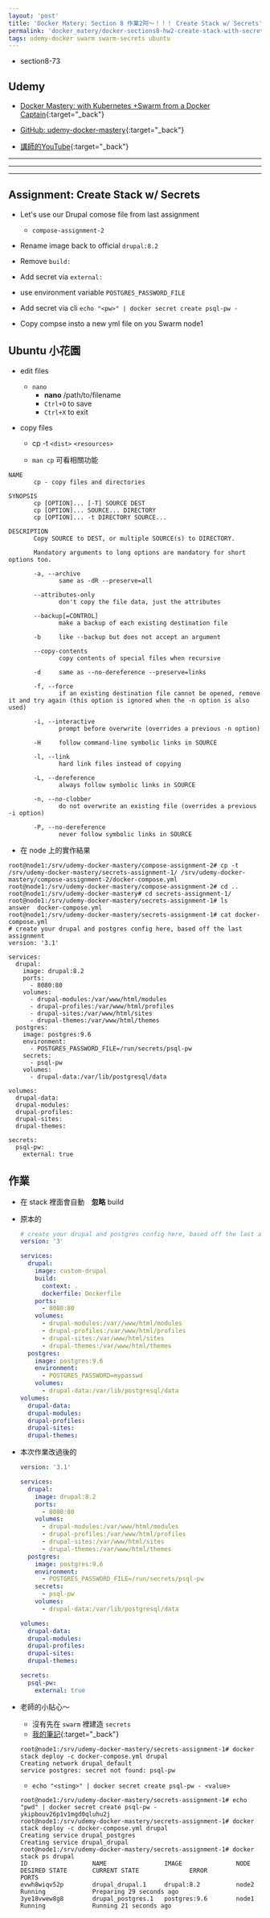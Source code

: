 ```yaml
---
layout: 'post'
title: 'Docker Matery: Section 8 作業2阿～！！！ Create Stack w/ Secrets'
permalink: 'docker_matery/docker-sections8-hw2-create-stack-with-secrets'
tags: udemy-docker swarm swarm-secrets ubuntu
---
```


- section8-73

## Udemy

- [Docker Mastery: with Kubernetes +Swarm from a Docker Captain](https://www.udemy.com/course/docker-mastery/){:target="_back"}

- [GitHub: udemy-docker-mastery](https://github.com/BretFisher/udemy-docker-mastery){:target="_back"}

- [講師的YouTube](https://www.youtube.com/channel/UC0NErq0RhP51iXx64ZmyVfg){:target="_back"}

---
---
---

## Assignment: Create Stack w/ Secrets

- Let's use our Drupal comose file from last assignment 
   - `compose-assignment-2`

- Rename image back to official `drupal:8.2`
- Remove `build:`
- Add secret via `external:`
- use environment variable `POSTGRES_PASSWORD_FILE`
- Add secret via cli `echo "<pw>" | docker secret create psql-pw -`
- Copy compse insto a new yml file on you Swarm node1

## Ubuntu 小花園

- edit files

   - `nano`
      - __nano__ /path/to/filename
      - `Ctrl+O` to save 
      - `Ctrl+X` to exit

- copy files

   - cp -t `<dist>` `<resources>`
 
   - `man cp` 可看相關功能


~~~
NAME
       cp - copy files and directories

SYNOPSIS
       cp [OPTION]... [-T] SOURCE DEST
       cp [OPTION]... SOURCE... DIRECTORY
       cp [OPTION]... -t DIRECTORY SOURCE...

DESCRIPTION
       Copy SOURCE to DEST, or multiple SOURCE(s) to DIRECTORY.

       Mandatory arguments to long options are mandatory for short options too.

       -a, --archive
              same as -dR --preserve=all

       --attributes-only
              don't copy the file data, just the attributes

       --backup[=CONTROL]
              make a backup of each existing destination file

       -b     like --backup but does not accept an argument

       --copy-contents
              copy contents of special files when recursive

       -d     same as --no-dereference --preserve=links

       -f, --force
              if an existing destination file cannot be opened, remove it and try again (this option is ignored when the -n option is also used)

       -i, --interactive
              prompt before overwrite (overrides a previous -n option)

       -H     follow command-line symbolic links in SOURCE

       -l, --link
              hard link files instead of copying

       -L, --dereference
              always follow symbolic links in SOURCE

       -n, --no-clobber
              do not overwrite an existing file (overrides a previous -i option)

       -P, --no-dereference
              never follow symbolic links in SOURCE
~~~

- 在 node 上的實作結果

~~~
root@node1:/srv/udemy-docker-mastery/compose-assignment-2# cp -t /srv/udemy-docker-mastery/secrets-assignment-1/ /srv/udemy-docker-mastery/compose-assignment-2/docker-compose.yml
root@node1:/srv/udemy-docker-mastery/compose-assignment-2# cd ..
root@node1:/srv/udemy-docker-mastery# cd secrets-assignment-1/
root@node1:/srv/udemy-docker-mastery/secrets-assignment-1# ls
answer  docker-compose.yml
root@node1:/srv/udemy-docker-mastery/secrets-assignment-1# cat docker-compose.yml
# create your drupal and postgres config here, based off the last assignment
version: '3.1'

services:
  drupal:
    image: drupal:8.2
    ports:
      - 8080:80
    volumes:
      - drupal-modules:/var/www/html/modules
      - drupal-profiles:/var/www/html/profiles
      - drupal-sites:/var/www/html/sites
      - drupal-themes:/var/www/html/themes
  postgres:
    image: postgres:9.6
    environment:
      - POSTGRES_PASSWORD_FILE=/run/secrets/psql-pw
    secrets:
      - psql-pw
    volumes:
      - drupal-data:/var/lib/postgresql/data

volumes:
  drupal-data:
  drupal-modules:
  drupal-profiles:
  drupal-sites:
  drupal-themes:

secrets:
  psql-pw:
    external: true
~~~

## 作業

- 在 stack 裡面會自動　__忽略__ build

- 原本的

  ~~~yml
  # create your drupal and postgres config here, based off the last assignment
  version: '3'
  
  services: 
    drupal:
      image: custom-drupal
      build:
        context: .
        dockerfile: Dockerfile
      ports:
        - 8080:80
      volumes:
        - drupal-modules:/var//www/html/modules
        - drupal-profiles:/var/www/html/profiles
        - drupal-sites:/var/www/html/sites
        - drupal-themes:/var/www/html/themes
    postgres:
      image: postgres:9.6
      environment: 
        - POSTGRES_PASSWORD=mypasswd
      volumes:
        - drupal-data:/var/lib/postgresql/data
  volumes:
    drupal-data:
    drupal-modules:
    drupal-profiles:
    drupal-sites:
    drupal-themes:
  ~~~


- 本次作業改過後的

   ~~~yml
   version: '3.1'
   
   services:
     drupal:
       image: drupal:8.2
       ports:
         - 8080:80
       volumes:
         - drupal-modules:/var/www/html/modules
         - drupal-profiles:/var/www/html/profiles
         - drupal-sites:/var/www/html/sites
         - drupal-themes:/var/www/html/themes
     postgres:
       image: postgres:9.6
       environment:
         - POSTGRES_PASSWORD_FILE=/run/secrets/psql-pw
       secrets:
         - psql-pw
       volumes:
         - drupal-data:/var/lib/postgresql/data
   
   volumes:
     drupal-data:
     drupal-modules:
     drupal-profiles:
     drupal-sites:
     drupal-themes:
   
   secrets:
     psql-pw:
       external: true
   ~~~

- 老師的小貼心～

   - 沒有先在 `swarm` 裡建造 `secrets`
   - [我的筆記](https://yuting3656.github.io/yutingblog//docker_matery/docker-sections8-swarm-secrets-for-swarm){:target="_back"}

   ~~~
   root@node1:/srv/udemy-docker-mastery/secrets-assignment-1# docker stack deploy -c docker-compose.yml drupal
   Creating network drupal_default
   service postgres: secret not found: psql-pw
   ~~~

   - `echo "<sting>" | docker secret create psql-pw - <value>`

   ~~~
   root@node1:/srv/udemy-docker-mastery/secrets-assignment-1# echo "pwd" | docker secret create psql-pw -
   ykipbouv26p1v1mgd0qluhu2j
   root@node1:/srv/udemy-docker-mastery/secrets-assignment-1# docker stack deploy -c docker-compose.yml drupal
   Creating service drupal_postgres
   Creating service drupal_drupal
   root@node1:/srv/udemy-docker-mastery/secrets-assignment-1# docker stack ps drupal
   ID                  NAME                IMAGE               NODE                DESIRED STATE       CURRENT STATE              ERROR               PORTS
   evwh8wiqv52p        drupal_drupal.1     drupal:8.2          node2               Running             Preparing 29 seconds ago
   3ye18vwew8g8        drupal_postgres.1   postgres:9.6        node1               Running             Running 21 seconds ago
   ~~~